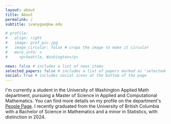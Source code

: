 ```yaml
---
layout: about
title: About
permalink: /
subtitle: ivanygao@uw.edu

# profile:
#   align: right
#   image: prof_pic.jpg
#   image_circular: false # crops the image to make it circular
#   more_info: >
#     <p>Seattle, Washington</p>

news: false # includes a list of news items
selected_papers: false # includes a list of papers marked as "selected={true}"
social: true # includes social icons at the bottom of the page
---
```


I'm currently a student in the University of Washington Applied Math department, pursuing a Master of Science in Applied and Computational Mathematics. You can find more details on my profile on the department's [People Page](https://amath.washington.edu/people/yuan-gao). I recently graduated from the University of British Columbia with a Bachelor of Science in Mathematics and a minor in Statistics, with distinction in 2024.